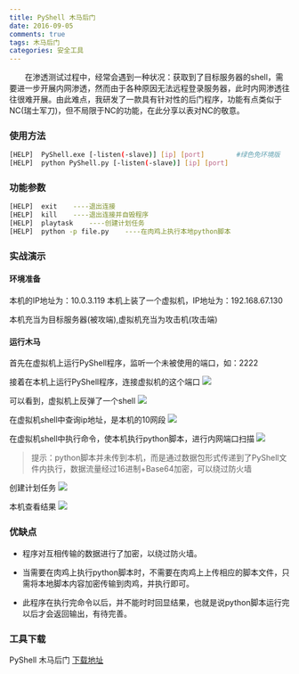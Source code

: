 ```yaml
---
title: PyShell 木马后门
date: 2016-09-05
comments: true
tags: 木马后门
categories: 安全工具
---
```


　　在渗透测试过程中，经常会遇到一种状况：获取到了目标服务器的shell，需要进一步开展内网渗透，然而由于各种原因无法远程登录服务器，此时内网渗透往往很难开展。由此难点，我研发了一款具有针对性的后门程序，功能有点类似于NC(瑞士军刀)，但不局限于NC的功能，在此分享以表对NC的敬意。
<!-- more -->
### 使用方法
```bash
[HELP]  PyShell.exe [-listen(-slave)] [ip] [port]        #绿色免环境版
[HELP]  python PyShell.py [-listen(-slave)] [ip] [port]  
```
### 功能参数
```bash
[HELP]  exit    ----退出连接
[HELP]  kill    ----退出连接并自毁程序
[HELP]  playtask    ----创建计划任务
[HELP]  python -p file.py    ----在肉鸡上执行本地python脚本
```

### 实战演示

#### 环境准备

本机的IP地址为：10.0.3.119 
本机上装了一个虚拟机，IP地址为：192.168.67.130 

本机充当为目标服务器(被攻端),虚拟机充当为攻击机(攻击端)

#### 运行木马

首先在虚拟机上运行PyShell程序，监听一个未被使用的端口，如：2222

接着在本机上运行PyShell程序，连接虚拟机的这个端口
![](/upload_image/20160905_2/001.png)

可以看到，虚拟机上反弹了一个shell
![](/upload_image/20160905_2/002.png)

在虚拟机shell中查询ip地址，是本机的10网段
![](/upload_image/20160905_2/003.png)

在虚拟机shell中执行命令，使本机执行python脚本，进行内网端口扫描
![](/upload_image/20160905_2/004.png)

>提示：python脚本并未传到本机，而是通过数据包形式传递到了PyShell文件内执行，数据流量经过16进制+Base64加密，可以绕过防火墙

创建计划任务
![](/upload_image/20160905_2/005.png)

本机查看结果
![](/upload_image/20160905_2/006.png)


### 优缺点
* 程序对互相传输的数据进行了加密，以绕过防火墙。

* 当需要在肉鸡上执行python脚本时，不需要在肉鸡上上传相应的脚本文件，只需将本地脚本内容加密传输到肉鸡，并执行即可。

* 此程序在执行完命令以后，并不能时时回显结果，也就是说python脚本运行完以后才会返回输出，有待完善。


### 工具下载

PyShell 木马后门  [下载地址](https://github.com/tengzhangchao/PyShell/)


